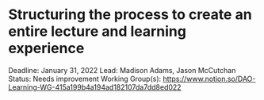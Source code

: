 # Structuring the process to create an entire lecture and learning experience

Deadline: January 31, 2022
Lead: Madison Adams, Jason McCutchan
Status: Needs improvement
Working Group(s): https://www.notion.so/DAO-Learning-WG-415a199b4a194ad182107da7dd8ed022